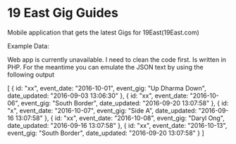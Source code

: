 19 East Gig Guides
========

Mobile application that gets the latest Gigs for 19East(19East.com)





Example Data:  

Web app is currently unavailable. I need to clean the code first. Is written in PHP. For the meantime you can emulate the JSON text by using the following output

[
{
id: "xx",
event_date: "2016-10-01",
event_gig: "Up Dharma Down",
date_updated: "2016-09-03 13:06:30"
},
{
id: "xx",
event_date: "2016-10-06",
event_gig: "South Border",
date_updated: "2016-09-20 13:07:58"
},
{
id: "x",
event_date: "2016-10-07",
event_gig: "Side A",
date_updated: "2016-09-16 13:07:58"
},
{
id: "xx",
event_date: "2016-10-08",
event_gig: "Daryl Ong",
date_updated: "2016-09-16 13:07:58"
},
{
id: "xx",
event_date: "2016-10-13",
event_gig: "South Border",
date_updated: "2016-09-20 13:07:58"
}
]